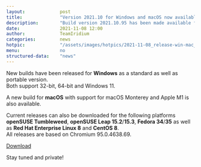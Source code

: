 ```yaml
---
layout: 			post
title:  			"Version 2021.10 for Windows and macOS now available"
description: 		"Build version 2021.10.95 has been made available for Windows 32-bit / 64-bit as well as a portable version. A new build is also available for macOS."
date:	 			2021-11-08 12:00
author:				TeamIridium
categories:			news
hotpic:				"/assets/images/hotpics/2021-11-08_release-win-mac_2021-10.png"
menu: 				no
structured-data:	"news"
---
```

New builds have been released for **Windows** as a standard as well as portable version.   
Both support 32-bit, 64-bit and Windows 11.   

A new build for **macOS** with support for macOS Monterey and Apple M1 is also available.

Current releases can also be downloaded for the following platforms **openSUSE Tumbleweed**, **openSUSE Leap 15.2**/**15.3**, 
**Fedora 34**/**35** as well as **Red Hat Enterprise Linux 8** and **CentOS 8**.   
All releases are based on Chromium 95.0.4638.69.   

<a href="/downloads/" class="button download" title="download Iridium Browser">Download</a>

Stay tuned and private!
